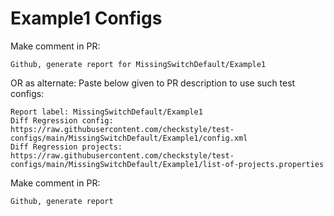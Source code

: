 # Example1 Configs
Make comment in PR:
```
Github, generate report for MissingSwitchDefault/Example1
```
OR as alternate:
Paste below given to PR description to use such test configs:
```
Report label: MissingSwitchDefault/Example1
Diff Regression config: https://raw.githubusercontent.com/checkstyle/test-configs/main/MissingSwitchDefault/Example1/config.xml
Diff Regression projects: https://raw.githubusercontent.com/checkstyle/test-configs/main/MissingSwitchDefault/Example1/list-of-projects.properties
```
Make comment in PR:
```
Github, generate report
```
